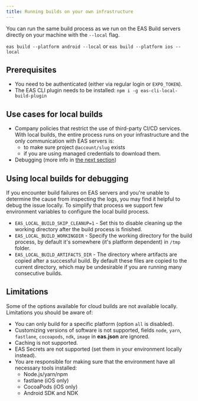 ```yaml
---
title: Running builds on your own infrastructure
---
```


You can run the same build process as we run on the EAS Build servers directly on your machine with the `--local` flag.

`eas build --platform android --local` or `eas build --platform ios --local`

## Prerequisites

- You need to be authenticated (either via regular login or `EXPO_TOKEN`).
- The EAS CLI plugin needs to be installed: `npm i -g eas-cli-local-build-plugin`

## Use cases for local builds

- Company policies that restrict the use of third-party CI/CD services. With local builds, the entire process runs on your infrastructure and the only communication with EAS servers is:
  - to make sure project `@account/slug` exists
  - if you are using managed credentials to download them.
- Debugging (more info in [the next section](#using-local-builds-for-debugging))

## Using local builds for debugging

If you encounter build failures on EAS servers and you're unable to determine the cause from inspecting the logs, you may find it helpful to debug the issue locally. To simplify that process we support few environment variables to configure the local build process.

- `EAS_LOCAL_BUILD_SKIP_CLEANUP=1` - Set this to disable cleaning up the working directory after the build process is finished.
- `EAS_LOCAL_BUILD_WORKINGDIR` - Specify the working directory for the build process, by default it's somewhere (it's platform dependent) in `/tmp` folder.
- `EAS_LOCAL_BUILD_ARTIFACTS_DIR` - The directory where artifacts are copied after a successful build. By default these files are copied to the current directory, which may be undesirable if you are running many consecutive builds.

## Limitations

Some of the options available for cloud builds are not available locally. Limitations you should be aware of:

- You can only build for a specific platform (option `all` is disabled).
- Customizing versions of software is not supported, fields `node`, `yarn`, `fastlane`, `cocoapods`, `ndk`, `image` in **eas.json** are ignored.
- Caching is not supported.
- EAS Secrets are not supported (set them in your environment locally instead).
- You are responsible for making sure that the environment have all necessary tools installed:
  - Node.js/yarn/npm
  - fastlane (iOS only)
  - CocoaPods (iOS only)
  - Android SDK and NDK
